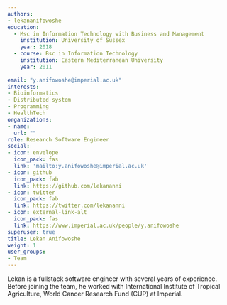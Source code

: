 ```yaml
---
authors:
- lekananifowoshe
education:
  - Msc in Information Technology with Business and Management
    institution: University of Sussex
    year: 2018
  - course: Bsc in Information Technology
    institution: Eastern Mediterranean University
    year: 2011
    
email: "y.anifowoshe@imperial.ac.uk"
interests:
- Bioinformatics
- Distributed system
- Programming
- HealthTech
organizations:
- name: 
  url: ""
role: Research Software Engineer
social:
- icon: envelope
  icon_pack: fas
  link: 'mailto:y.anifowoshe@imperial.ac.uk'
- icon: github
  icon_pack: fab
  link: https://github.com/lekananni
- icon: twitter
  icon_pack: fab
  link: https://twitter.com/lekananni
- icon: external-link-alt
  icon_pack: fas
  link: https://www.imperial.ac.uk/people/y.anifowoshe
superuser: true
title: Lekan Anifowoshe
weight: 1
user_groups:
- Team
---
```


Lekan is a fullstack software engineer with several years of experience. Before joining the team, he worked with International Institute of Tropical Agriculture, World Cancer Research Fund (CUP) at Imperial.